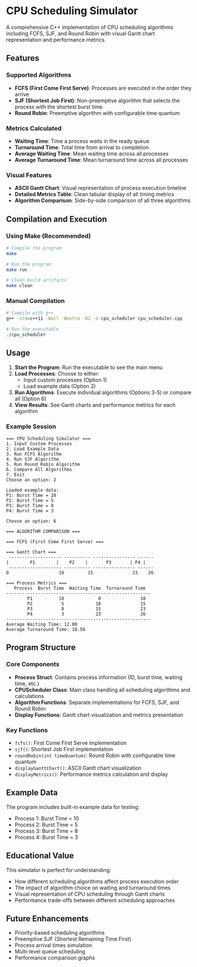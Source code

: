 # CPU Scheduling Simulator

A comprehensive C++ implementation of CPU scheduling algorithms including FCFS, SJF, and Round Robin with visual Gantt chart representation and performance metrics.

## Features

### Supported Algorithms
- **FCFS (First Come First Serve)**: Processes are executed in the order they arrive
- **SJF (Shortest Job First)**: Non-preemptive algorithm that selects the process with the shortest burst time
- **Round Robin**: Preemptive algorithm with configurable time quantum

### Metrics Calculated
- **Waiting Time**: Time a process waits in the ready queue
- **Turnaround Time**: Total time from arrival to completion
- **Average Waiting Time**: Mean waiting time across all processes
- **Average Turnaround Time**: Mean turnaround time across all processes

### Visual Features
- **ASCII Gantt Chart**: Visual representation of process execution timeline
- **Detailed Metrics Table**: Clean tabular display of all timing metrics
- **Algorithm Comparison**: Side-by-side comparison of all three algorithms

## Compilation and Execution

### Using Make (Recommended)
```bash
# Compile the program
make

# Run the program
make run

# Clean build artifacts
make clean
```

### Manual Compilation
```bash
# Compile with g++
g++ -std=c++11 -Wall -Wextra -O2 -o cpu_scheduler cpu_scheduler.cpp

# Run the executable
./cpu_scheduler
```

## Usage

1. **Start the Program**: Run the executable to see the main menu
2. **Load Processes**: Choose to either:
   - Input custom processes (Option 1)
   - Load example data (Option 2)
3. **Run Algorithms**: Execute individual algorithms (Options 3-5) or compare all (Option 6)
4. **View Results**: See Gantt charts and performance metrics for each algorithm

### Example Session

```
=== CPU Scheduling Simulator ===
1. Input Custom Processes
2. Load Example Data
3. Run FCFS Algorithm
4. Run SJF Algorithm
5. Run Round Robin Algorithm
6. Compare All Algorithms
7. Exit
Choose an option: 2

Loaded example data:
P1: Burst Time = 10
P2: Burst Time = 5
P3: Burst Time = 8
P4: Burst Time = 3

Choose an option: 6

=== ALGORITHM COMPARISON ===

=== FCFS (First Come First Serve) ===

=== Gantt Chart ===
 -------------------- ---------- ---------------- ------ 
|        P1        |    P2    |       P3       | P4 |
 -------------------- ---------- ---------------- ------ 
0                   10         15               23    26

=== Process Metrics ===
   Process  Burst Time  Waiting Time  Turnaround Time
-------------------------------------------------------
        P1          10             0               10
        P2           5            10               15
        P3           8            15               23
        P4           3            23               26
-------------------------------------------------------
Average Waiting Time: 12.00
Average Turnaround Time: 18.50
```

## Program Structure

### Core Components

- **Process Struct**: Contains process information (ID, burst time, waiting time, etc.)
- **CPUScheduler Class**: Main class handling all scheduling algorithms and calculations
- **Algorithm Functions**: Separate implementations for FCFS, SJF, and Round Robin
- **Display Functions**: Gantt chart visualization and metrics presentation

### Key Functions

- `fcfs()`: First Come First Serve implementation
- `sjf()`: Shortest Job First implementation  
- `roundRobin(int timeQuantum)`: Round Robin with configurable time quantum
- `displayGanttChart()`: ASCII Gantt chart visualization
- `displayMetrics()`: Performance metrics calculation and display

## Example Data

The program includes built-in example data for testing:
- Process 1: Burst Time = 10
- Process 2: Burst Time = 5  
- Process 3: Burst Time = 8
- Process 4: Burst Time = 3

## Educational Value

This simulator is perfect for understanding:
- How different scheduling algorithms affect process execution order
- The impact of algorithm choice on waiting and turnaround times
- Visual representation of CPU scheduling through Gantt charts
- Performance trade-offs between different scheduling approaches

## Future Enhancements

- Priority-based scheduling algorithms
- Preemptive SJF (Shortest Remaining Time First)
- Process arrival times simulation
- Multi-level queue scheduling
- Performance comparison graphs